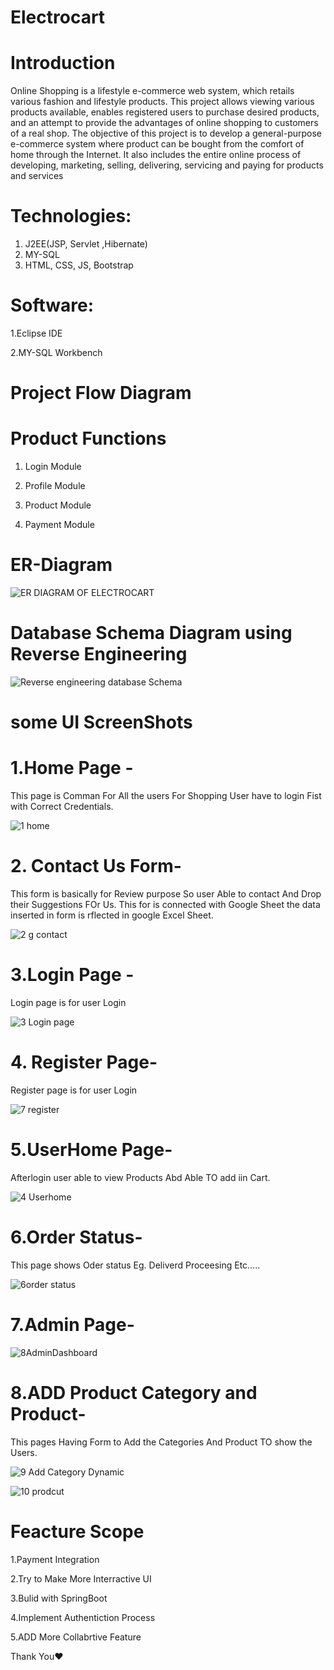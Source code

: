 # Electrocart

# Introduction 

Online Shopping is a lifestyle e-commerce web system, which retails various
fashion and lifestyle products. This project allows viewing various products
available, enables registered users to purchase desired products, and an attempt to
provide the advantages of online shopping to customers of a real shop. The objective
of this project is to develop a general-purpose e-commerce system where product
can be bought from the comfort of home through the Internet. It also includes the
entire online process of developing, marketing, selling, delivering, servicing and
paying for products and services


# Technologies:

1. J2EE(JSP, Servlet ,Hibernate)
2. MY-SQL
3. HTML, CSS, JS, Bootstrap

# Software:

1.Eclipse IDE

2.MY-SQL Workbench




# Project Flow Diagram





# Product Functions

1. Login Module


2. Profile Module


3. Product Module

4. Payment Module 


# ER-Diagram

![ER DIAGRAM OF ELECTROCART](https://user-images.githubusercontent.com/110629636/200187277-e4a014fc-9ac1-4ddc-8a18-45d8f95bbc82.png)

# Database Schema Diagram using Reverse Engineering


![Reverse engineering database Schema](https://user-images.githubusercontent.com/110629636/200187751-9cc04661-615a-42cd-a5df-b020672dd63f.png)


# some UI ScreenShots


# 1.Home Page - 
This page is Comman For All the users For Shopping User have to login Fist with Correct Credentials.



![1 home](https://user-images.githubusercontent.com/110629636/200188194-d7106d0c-31e0-4ae8-9f6b-9bd17a71c8c5.png)



# 2. Contact Us Form-



This form is basically for Review purpose So user Able to contact And Drop their Suggestions FOr Us. This for is connected with Google Sheet the data inserted in form is rflected in google Excel Sheet.



![2 g contact](https://user-images.githubusercontent.com/110629636/200188377-d4d83be0-5e07-46dc-aa02-618bf8e5f055.png)


# 3.Login Page -
Login page is for user Login 


![3 Login page](https://user-images.githubusercontent.com/110629636/200188464-f0199d67-760b-4c79-b03b-95a55b2a43ae.png)


# 4. Register Page-
Register page is for user Login 



![7 register](https://user-images.githubusercontent.com/110629636/200188520-7e1c214e-0d84-4be0-8e7c-964adec2ae98.png)

 

# 5.UserHome Page- 
Afterlogin user able to view Products Abd Able TO add iin Cart.


![4 Userhome](https://user-images.githubusercontent.com/110629636/200188589-83503afe-7aad-4731-86f1-42f0c9a4ab26.png)


# 6.Order Status-  
This page shows Oder status Eg. Deliverd  Proceesing Etc.....


![6order status](https://user-images.githubusercontent.com/110629636/200188616-75be77da-843e-4072-97ae-fcacc89002dd.png)



# 7.Admin Page- 


![8AdminDashboard](https://user-images.githubusercontent.com/110629636/200188637-2febfc76-3474-49be-8b86-473632b527f1.png)



# 8.ADD Product Category and Product-
This pages Having Form to Add the Categories And Product TO show the Users.


![9 Add Category Dynamic](https://user-images.githubusercontent.com/110629636/200188663-151673d2-d82d-4543-a9dc-c652a60a97a3.png)



![10 prodcut ](https://user-images.githubusercontent.com/110629636/200188668-22bdb2f6-00f3-4a8f-ad63-90c9fd4696db.png)


# Feacture Scope 


1.Payment Integration 

2.Try to Make  More Interractive UI 

3.Bulid with SpringBoot 

4.Implement Authentiction Process

5.ADD More Collabrtive Feature


Thank You❤
